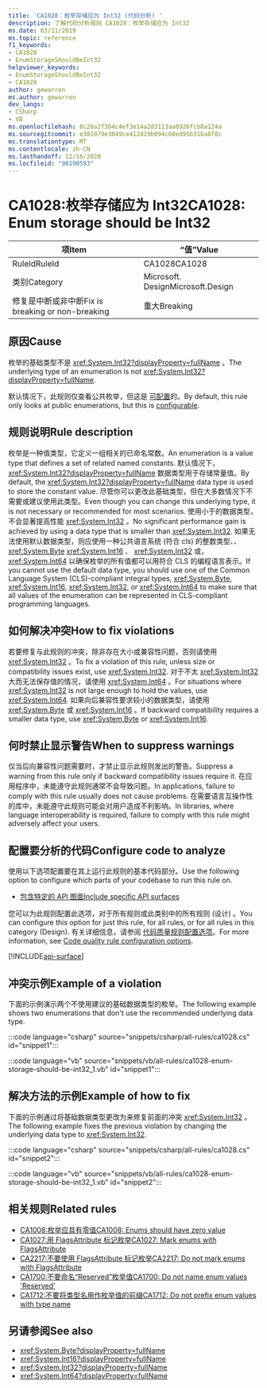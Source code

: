 ```yaml
---
title: 'CA1028：枚举存储应为 Int32 (代码分析) '
description: 了解代码分析规则 CA1028：枚举存储应为 Int32
ms.date: 03/11/2019
ms.topic: reference
f1_keywords:
- CA1028
- EnumStorageShouldBeInt32
helpviewer_keywords:
- EnumStorageShouldBeInt32
- CA1028
author: gewarren
ms.author: gewarren
dev_langs:
- CSharp
- VB
ms.openlocfilehash: 8c26a2f364c4ef3e14a2d3113aa8926fcb8a124a
ms.sourcegitcommit: e301979e3049ce412d19b094c60ed95b316a8f8c
ms.translationtype: MT
ms.contentlocale: zh-CN
ms.lasthandoff: 12/16/2020
ms.locfileid: "98190593"
---
```

# <a name="ca1028-enum-storage-should-be-int32"></a><span data-ttu-id="71af2-103">CA1028:枚举存储应为 Int32</span><span class="sxs-lookup"><span data-stu-id="71af2-103">CA1028: Enum storage should be Int32</span></span>

| <span data-ttu-id="71af2-104">项</span><span class="sxs-lookup"><span data-stu-id="71af2-104">Item</span></span>                                     | <span data-ttu-id="71af2-105">“值”</span><span class="sxs-lookup"><span data-stu-id="71af2-105">Value</span></span>            |
|------------------------------------------|------------------|
| <span data-ttu-id="71af2-106">RuleId</span><span class="sxs-lookup"><span data-stu-id="71af2-106">RuleId</span></span>                                   | <span data-ttu-id="71af2-107">CA1028</span><span class="sxs-lookup"><span data-stu-id="71af2-107">CA1028</span></span>           |
| <span data-ttu-id="71af2-108">类别</span><span class="sxs-lookup"><span data-stu-id="71af2-108">Category</span></span>                                 | <span data-ttu-id="71af2-109">Microsoft. Design</span><span class="sxs-lookup"><span data-stu-id="71af2-109">Microsoft.Design</span></span> |
| <span data-ttu-id="71af2-110">修复是中断或非中断</span><span class="sxs-lookup"><span data-stu-id="71af2-110">Fix is breaking or non-breaking</span></span> | <span data-ttu-id="71af2-111">重大</span><span class="sxs-lookup"><span data-stu-id="71af2-111">Breaking</span></span>         |

## <a name="cause"></a><span data-ttu-id="71af2-112">原因</span><span class="sxs-lookup"><span data-stu-id="71af2-112">Cause</span></span>

<span data-ttu-id="71af2-113">枚举的基础类型不是 <xref:System.Int32?displayProperty=fullName> 。</span><span class="sxs-lookup"><span data-stu-id="71af2-113">The underlying type of an enumeration is not <xref:System.Int32?displayProperty=fullName>.</span></span>

<span data-ttu-id="71af2-114">默认情况下，此规则仅查看公共枚举，但这是 [可配置](#configure-code-to-analyze)的。</span><span class="sxs-lookup"><span data-stu-id="71af2-114">By default, this rule only looks at public enumerations, but this is [configurable](#configure-code-to-analyze).</span></span>

## <a name="rule-description"></a><span data-ttu-id="71af2-115">规则说明</span><span class="sxs-lookup"><span data-stu-id="71af2-115">Rule description</span></span>

<span data-ttu-id="71af2-116">枚举是一种值类型，它定义一组相关的已命名常数。</span><span class="sxs-lookup"><span data-stu-id="71af2-116">An enumeration is a value type that defines a set of related named constants.</span></span> <span data-ttu-id="71af2-117">默认情况下， <xref:System.Int32?displayProperty=fullName> 数据类型用于存储常量值。</span><span class="sxs-lookup"><span data-stu-id="71af2-117">By default, the <xref:System.Int32?displayProperty=fullName> data type is used to store the constant value.</span></span> <span data-ttu-id="71af2-118">尽管你可以更改此基础类型，但在大多数情况下不需要或建议使用此类型。</span><span class="sxs-lookup"><span data-stu-id="71af2-118">Even though you can change this underlying type, it is not necessary or recommended for most scenarios.</span></span> <span data-ttu-id="71af2-119">使用小于的数据类型，不会显著提高性能 <xref:System.Int32> 。</span><span class="sxs-lookup"><span data-stu-id="71af2-119">No significant performance gain is achieved by using a data type that is smaller than <xref:System.Int32>.</span></span> <span data-ttu-id="71af2-120">如果无法使用默认数据类型，则应使用一种公共语言系统 (符合 cls) 的整数类型、、 <xref:System.Byte> <xref:System.Int16> 、 <xref:System.Int32> 或， <xref:System.Int64> 以确保枚举的所有值都可以用符合 CLS 的编程语言表示。</span><span class="sxs-lookup"><span data-stu-id="71af2-120">If you cannot use the default data type, you should use one of the Common Language System (CLS)-compliant integral types, <xref:System.Byte>, <xref:System.Int16>, <xref:System.Int32>, or <xref:System.Int64> to make sure that all values of the enumeration can be represented in CLS-compliant programming languages.</span></span>

## <a name="how-to-fix-violations"></a><span data-ttu-id="71af2-121">如何解决冲突</span><span class="sxs-lookup"><span data-stu-id="71af2-121">How to fix violations</span></span>

<span data-ttu-id="71af2-122">若要修复与此规则的冲突，除非存在大小或兼容性问题，否则请使用 <xref:System.Int32> 。</span><span class="sxs-lookup"><span data-stu-id="71af2-122">To fix a violation of this rule, unless size or compatibility issues exist, use <xref:System.Int32>.</span></span> <span data-ttu-id="71af2-123">对于不太 <xref:System.Int32> 大而无法保存值的情况，请使用 <xref:System.Int64> 。</span><span class="sxs-lookup"><span data-stu-id="71af2-123">For situations where <xref:System.Int32> is not large enough to hold the values, use <xref:System.Int64>.</span></span> <span data-ttu-id="71af2-124">如果向后兼容性要求较小的数据类型，请使用 <xref:System.Byte> 或 <xref:System.Int16> 。</span><span class="sxs-lookup"><span data-stu-id="71af2-124">If backward compatibility requires a smaller data type, use <xref:System.Byte> or <xref:System.Int16>.</span></span>

## <a name="when-to-suppress-warnings"></a><span data-ttu-id="71af2-125">何时禁止显示警告</span><span class="sxs-lookup"><span data-stu-id="71af2-125">When to suppress warnings</span></span>

<span data-ttu-id="71af2-126">仅当后向兼容性问题需要时，才禁止显示此规则发出的警告。</span><span class="sxs-lookup"><span data-stu-id="71af2-126">Suppress a warning from this rule only if backward compatibility issues require it.</span></span> <span data-ttu-id="71af2-127">在应用程序中，未能遵守此规则通常不会导致问题。</span><span class="sxs-lookup"><span data-stu-id="71af2-127">In applications, failure to comply with this rule usually does not cause problems.</span></span> <span data-ttu-id="71af2-128">在需要语言互操作性的库中，未能遵守此规则可能会对用户造成不利影响。</span><span class="sxs-lookup"><span data-stu-id="71af2-128">In libraries, where language interoperability is required, failure to comply with this rule might adversely affect your users.</span></span>

## <a name="configure-code-to-analyze"></a><span data-ttu-id="71af2-129">配置要分析的代码</span><span class="sxs-lookup"><span data-stu-id="71af2-129">Configure code to analyze</span></span>

<span data-ttu-id="71af2-130">使用以下选项配置要在其上运行此规则的基本代码部分。</span><span class="sxs-lookup"><span data-stu-id="71af2-130">Use the following option to configure which parts of your codebase to run this rule on.</span></span>

- [<span data-ttu-id="71af2-131">包含特定的 API 图面</span><span class="sxs-lookup"><span data-stu-id="71af2-131">Include specific API surfaces</span></span>](#include-specific-api-surfaces)

<span data-ttu-id="71af2-132">您可以为此规则配置此选项，对于所有规则或此类别中的所有规则 (设计) 。</span><span class="sxs-lookup"><span data-stu-id="71af2-132">You can configure this option for just this rule, for all rules, or for all rules in this category (Design).</span></span> <span data-ttu-id="71af2-133">有关详细信息，请参阅 [代码质量规则配置选项](../code-quality-rule-options.md)。</span><span class="sxs-lookup"><span data-stu-id="71af2-133">For more information, see [Code quality rule configuration options](../code-quality-rule-options.md).</span></span>

[!INCLUDE[api-surface](~/includes/code-analysis/api-surface.md)]

## <a name="example-of-a-violation"></a><span data-ttu-id="71af2-134">冲突示例</span><span class="sxs-lookup"><span data-stu-id="71af2-134">Example of a violation</span></span>

<span data-ttu-id="71af2-135">下面的示例演示两个不使用建议的基础数据类型的枚举。</span><span class="sxs-lookup"><span data-stu-id="71af2-135">The following example shows two enumerations that don't use the recommended underlying data type.</span></span>

:::code language="csharp" source="snippets/csharp/all-rules/ca1028.cs" id="snippet1":::

:::code language="vb" source="snippets/vb/all-rules/ca1028-enum-storage-should-be-int32_1.vb" id="snippet1":::

## <a name="example-of-how-to-fix"></a><span data-ttu-id="71af2-136">解决方法的示例</span><span class="sxs-lookup"><span data-stu-id="71af2-136">Example of how to fix</span></span>

<span data-ttu-id="71af2-137">下面的示例通过将基础数据类型更改为来修复前面的冲突 <xref:System.Int32> 。</span><span class="sxs-lookup"><span data-stu-id="71af2-137">The following example fixes the previous violation by changing the underlying data type to <xref:System.Int32>.</span></span>

:::code language="csharp" source="snippets/csharp/all-rules/ca1028.cs" id="snippet2":::

:::code language="vb" source="snippets/vb/all-rules/ca1028-enum-storage-should-be-int32_1.vb" id="snippet2":::

## <a name="related-rules"></a><span data-ttu-id="71af2-138">相关规则</span><span class="sxs-lookup"><span data-stu-id="71af2-138">Related rules</span></span>

- [<span data-ttu-id="71af2-139">CA1008:枚举应具有零值</span><span class="sxs-lookup"><span data-stu-id="71af2-139">CA1008: Enums should have zero value</span></span>](ca1008.md)
- [<span data-ttu-id="71af2-140">CA1027:用 FlagsAttribute 标记枚举</span><span class="sxs-lookup"><span data-stu-id="71af2-140">CA1027: Mark enums with FlagsAttribute</span></span>](ca1027.md)
- [<span data-ttu-id="71af2-141">CA2217:不要使用 FlagsAttribute 标记枚举</span><span class="sxs-lookup"><span data-stu-id="71af2-141">CA2217: Do not mark enums with FlagsAttribute</span></span>](ca2217.md)
- [<span data-ttu-id="71af2-142">CA1700:不要命名“Reserved”枚举值</span><span class="sxs-lookup"><span data-stu-id="71af2-142">CA1700: Do not name enum values 'Reserved'</span></span>](ca1700.md)
- [<span data-ttu-id="71af2-143">CA1712:不要将类型名用作枚举值的前缀</span><span class="sxs-lookup"><span data-stu-id="71af2-143">CA1712: Do not prefix enum values with type name</span></span>](ca1712.md)

## <a name="see-also"></a><span data-ttu-id="71af2-144">另请参阅</span><span class="sxs-lookup"><span data-stu-id="71af2-144">See also</span></span>

- <xref:System.Byte?displayProperty=fullName>
- <xref:System.Int16?displayProperty=fullName>
- <xref:System.Int32?displayProperty=fullName>
- <xref:System.Int64?displayProperty=fullName>
